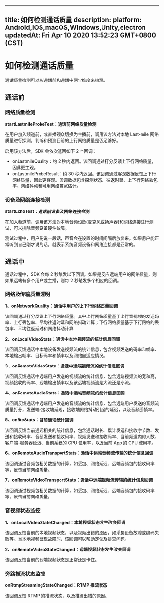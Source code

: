 
---
title: 如何检测通话质量
description: 
platform: Android,iOS,macOS,Windows,Unity,electron
updatedAt: Fri Apr 10 2020 13:52:23 GMT+0800 (CST)
---
# 如何检测通话质量
通话质量检测可以从通话前和通话中两个维度来梳理。

## 通话前

### 网络质量检测

**startLastmileProbeTest：通话前网络质量检测**

在用户加入频道前，或直播观众切换为主播前，调用该方法对本地 Last-mile 网络质量进行探测，判断和预测目前的上行网络质量是否足够好。

启用该方法后，SDK 会依次返回如下 2 个回调：

- onLastmileQuality：约 2 秒内返回。该回调通过打分反馈上下行网络质量，因此更主观。
- onLastmileProbeResult：约 30 秒内返回。该回调通过客观数据反馈上下行网络质量，因此更客观。回调数据包含探测状态、往返时延、上下行网络丢包率、网络抖动和可用网络带宽估计。

### 设备及网络连接检测

**startEchoTest：通话前设备及网络连接检测**

在加入频道前，调用该方法对本地音频设备(麦克风或扬声器)和网络连接进行测试，可以排除音频设备硬件故障。

测试过程中，用户先说一段话，声音会在设置的时间间隔后放出来。如果用户能正常听到自己刚才说的话，就表示系统音频设备和网络连接都是正常的。

## 通话中
通话过程中，SDK 会每 2 秒触发以下回调。如果是反应远端用户的网络质量，则如果远端有多个用户或主播，则每 2 秒触发多个相应的回调。

### 网络及传输质量透明

**1、onNetworkQuality：通话中用户的上下行网络质量回调**

该回调通过打分反馈上下行网络质量。其中上行网络质量基于上行音视频的发送码率、上行丢包率、平均往返时延和网络抖动计算；下行网络质量基于下行网络的丢包率、平均往返延时和网络抖动计算

**2、onLocalVideoStats：通话中本地视频流的统计信息回调**

该回调反馈通话中本地设备发送视频流的统计信息，包含视频发送的码率和帧率、本地输出帧率、目标码率和帧率以及网络自适应情况。

**3、onRemoteVideoStats：通话中远端视频流的统计信息回调**

该回调反馈通话中远端用户发送的视频流的统计信息，包含远端视频流的宽和高，视频接收的码率、远端输出帧率以及该远端视频流是大流还是小流。

**4、onRemoteAudioStats：通话中远端音频流的统计信息回调**

该回调反馈通话中远端用户发送的音频流的统计信息，包含远端用户发送的音频流质量打分，发送端-接收端延迟，接收端网络抖动引起的延迟，以及音频丢帧率。

**5、onRtcStats：当前通话统计回调**

该回调反馈当前通话相关的统计信息，包含通话时长、累计发送和接收字节数、发送和接收码率、音频发送和接收码率、视频发送和接收码率、当前频道内的人数、客户端-服务器延迟、当前系统的 CPU 使用率，以及当前 App 的 CPU 使用率。

**6、onRemoteAudioTransportStats：通话中远端音频流传输的统计信息回调**

该回调通过音频包相关数据的计算，如丢包、网络延迟、远端音频包的接收码率等，反馈当前网络质量。

**7、onRemoteVideoTransportStats：通话中远端视频流传输的统计信息回调**

该回调通过视频包相关数据的计算，如丢包、网络延迟、远端音频包的接收码率等，反馈当前网络质量。

### 音视频状态监控

**1、onLocalVideoStateChanged：本地视频状态发生改变回调**

该回调反馈当前的本地视频状态，以及视频出错的原因，如采集设备故障或编码失败等。当本地视频出现故障时，该回调可以帮助定位及排查问题。

**2、onRemoteVideoStateChanged：远端视频状态发生改变回调**

该回调反馈当前的远端视频状态是正常还是卡住。

### 旁路推流状态监控

**onRtmpStreamingStateChanged：RTMP 推流状态**

该回调反馈 RTMP 的推流状态，以及推流出错的原因。
